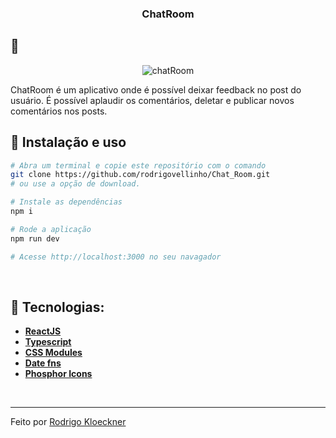 <h3 align="center">
  ChatRoom
</h3>

## :rocket:

<p align="center">
   <img src="https://github.com/rodrigovellinho/Chat_Room/blob/main/src/assets/printGitHub.jpg?raw=true" alt="chatRoom">
</p>

ChatRoom é um aplicativo onde é possível deixar feedback no post do usuário. É possível aplaudir os comentários, deletar e publicar novos comentários nos posts.
<br>

## :wrench: Instalação e uso

```bash
# Abra um terminal e copie este repositório com o comando
git clone https://github.com/rodrigovellinho/Chat_Room.git
# ou use a opção de download.

# Instale as dependências
npm i

# Rode a aplicação
npm run dev

# Acesse http://localhost:3000 no seu navagador
```

<br>

## 🔨 Tecnologias:

- **[ReactJS](https://reactjs.org/)**
- **[Typescript](https://www.typescriptlang.org/)**
- **[CSS Modules](https://github.com/css-modules/css-modules)**
- **[Date fns](https://date-fns.org/)**
- **[Phosphor Icons](https://phosphoricons.com/)**
<br>

---

Feito por [Rodrigo Kloeckner](https://github.com/rodrigovellinho)
